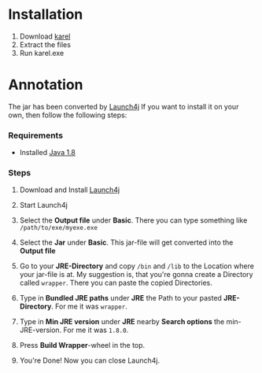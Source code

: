 # Installation

1. Download [karel](https://github.com/Lypt0x/karel/archive/refs/heads/release-darktheme-binary.zip)
2. Extract the files
3. Run karel.exe


# Annotation
The jar has been converted by [Launch4j](http://launch4j.sourceforge.net/)
If you want to install it on your own, then follow the following steps:

### Requirements
- Installed [Java 1.8](https://github.com/AdoptOpenJDK/openjdk8-binaries/releases/download/jdk8u282-b08/OpenJDK8U-jdk_x64_windows_hotspot_8u282b08.msi)


### Steps
1. Download and Install [Launch4j](https://sourceforge.net/projects/launch4j/files/launch4j-3/3.14/)

3. Start Launch4j
4. Select the **Output file** under **Basic**. There you can type something like `/path/to/exe/myexe.exe`
5. Select the **Jar** under **Basic**. This jar-file will get converted into the **Output file**
6. Go to your **JRE-Directory** and copy `/bin` and `/lib` to the Location where your jar-file is at. My suggestion is, that you're gonna create a Directory called `wrapper`. There you can paste the copied Directories.
7. Type in **Bundled JRE paths** under **JRE** the Path to your pasted **JRE-Directory**. For me it was `wrapper`.
8. Type in **Min JRE version** under **JRE** nearby **Search options** the min-JRE-version. For me it was `1.8.0`.
9. Press **Build Wrapper**-wheel in the top.
10. You're Done! Now you can close Launch4j.
